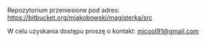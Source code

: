 Repozytorium przeniesione pod adres: https://bitbucket.org/mjakobowski/magisterka/src

W celu uzyskania dostępu proszę o kontakt: micool91@gmail.com
